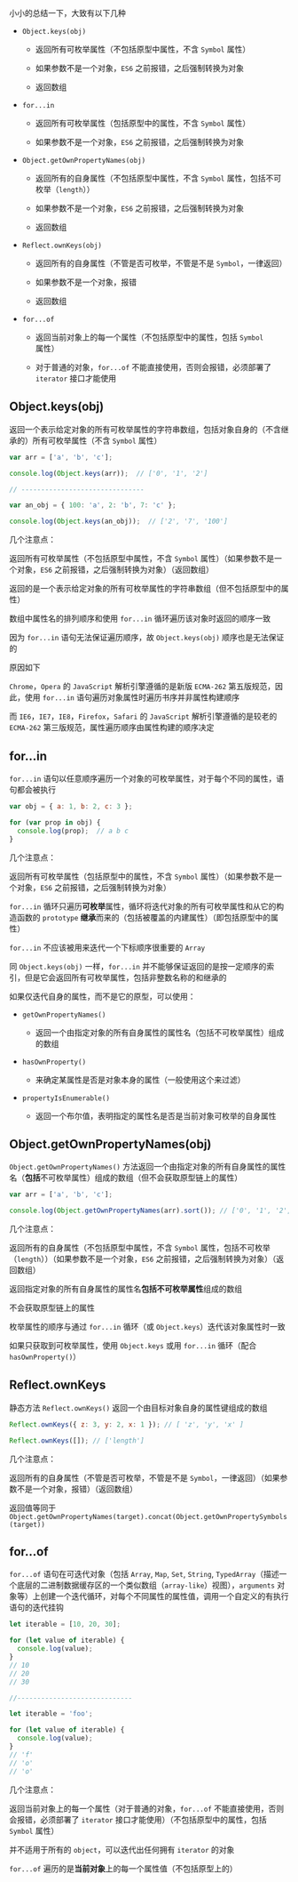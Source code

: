 小小的总结一下，大致有以下几种

* `Object.keys(obj)`
  * 返回所有可枚举属性（不包括原型中属性，不含 `Symbol` 属性）

  * 如果参数不是一个对象，`ES6` 之前报错，之后强制转换为对象

  * 返回数组

* `for...in`

  * 返回所有可枚举属性（包括原型中的属性，不含 `Symbol` 属性）

  * 如果参数不是一个对象，`ES6` 之前报错，之后强制转换为对象


* `Object.getOwnPropertyNames(obj)`
  * 返回所有的自身属性（不包括原型中属性，不含 `Symbol` 属性，包括不可枚举（`length`））

  * 如果参数不是一个对象，`ES6` 之前报错，之后强制转换为对象

  * 返回数组


* `Reflect.ownKeys(obj)`
  * 返回所有的自身属性（不管是否可枚举，不管是不是 `Symbol`，一律返回）

  * 如果参数不是一个对象，报错

  * 返回数组


* `for...of`
  * 返回当前对象上的每一个属性（不包括原型中的属性，包括 `Symbol` 属性）

  * 对于普通的对象，`for...of` 不能直接使用，否则会报错，必须部署了 `iterator` 接口才能使用

</tbody>
</table>





## Object.keys(obj)

返回一个表示给定对象的所有可枚举属性的字符串数组，包括对象自身的（不含继承的）所有可枚举属性（不含 `Symbol` 属性）

```js
var arr = ['a', 'b', 'c'];

console.log(Object.keys(arr));  // ['0', '1', '2']

// -------------------------------

var an_obj = { 100: 'a', 2: 'b', 7: 'c' };

console.log(Object.keys(an_obj));  // ['2', '7', '100']
```

几个注意点：

返回所有可枚举属性（不包括原型中属性，不含 `Symbol` 属性）（如果参数不是一个对象，`ES6` 之前报错，之后强制转换为对象）（返回数组）

返回的是一个表示给定对象的所有可枚举属性的字符串数组（但不包括原型中的属性）

数组中属性名的排列顺序和使用 `for...in` 循环遍历该对象时返回的顺序一致

因为 `for...in` 语句无法保证遍历顺序，故 `Object.keys(obj)` 顺序也是无法保证的

原因如下

`Chrome`，`Opera` 的 `JavaScript` 解析引擎遵循的是新版 `ECMA-262` 第五版规范，因此，使用 `for...in` 语句遍历对象属性时遍历书序并非属性构建顺序

而 `IE6`，`IE7`，`IE8`，`Firefox`，`Safari` 的 `JavaScript` 解析引擎遵循的是较老的 `ECMA-262` 第三版规范，属性遍历顺序由属性构建的顺序决定





## for...in

`for...in` 语句以任意顺序遍历一个对象的可枚举属性，对于每个不同的属性，语句都会被执行

```js
var obj = { a: 1, b: 2, c: 3 };

for (var prop in obj) {
  console.log(prop);  // a b c
}
```

几个注意点：

返回所有可枚举属性（包括原型中的属性，不含 `Symbol` 属性）（如果参数不是一个对象，`ES6` 之前报错，之后强制转换为对象）

`for...in` 循环只遍历**可枚举**属性，循环将迭代对象的所有可枚举属性和从它的构造函数的 `prototype` **继承**而来的（包括被覆盖的内建属性）（即包括原型中的属性）

`for...in` 不应该被用来迭代一个下标顺序很重要的 `Array`

同 `Object.keys(obj)` 一样，`for...in` 并不能够保证返回的是按一定顺序的索引，但是它会返回所有可枚举属性，包括非整数名称的和继承的

如果仅迭代自身的属性，而不是它的原型，可以使用：

* `getOwnPropertyNames()`

  * 返回一个由指定对象的所有自身属性的属性名（包括不可枚举属性）组成的数组

* `hasOwnProperty()`

  * 来确定某属性是否是对象本身的属性（一般使用这个来过滤）

* `propertyIsEnumerable()`

  * 返回一个布尔值，表明指定的属性名是否是当前对象可枚举的自身属性



## Object.getOwnPropertyNames(obj)

`Object.getOwnPropertyNames()` 方法返回一个由指定对象的所有自身属性的属性名（**包括**不可枚举属性）组成的数组（但不会获取原型链上的属性）
```js
var arr = ['a', 'b', 'c'];

console.log(Object.getOwnPropertyNames(arr).sort()); // ['0', '1', '2', 'length']
```

几个注意点：

返回所有的自身属性（不包括原型中属性，不含 `Symbol` 属性，包括不可枚举（`length`））（如果参数不是一个对象，`ES6` 之前报错，之后强制转换为对象）（返回数组）

返回指定对象的所有自身属性的属性名**包括不可枚举属性**组成的数组

不会获取原型链上的属性

枚举属性的顺序与通过 `for...in` 循环（或 `Object.keys`）迭代该对象属性时一致

如果只获取到可枚举属性，使用 `Object.keys` 或用 `for...in` 循环（配合 `hasOwnProperty()`）




## Reflect.ownKeys

静态方法 `Reflect.ownKeys()` 返回一个由目标对象自身的属性键组成的数组

```js
Reflect.ownKeys({ z: 3, y: 2, x: 1 }); // [ 'z', 'y', 'x' ]

Reflect.ownKeys([]); // ['length']
```

几个注意点：

返回所有的自身属性（不管是否可枚举，不管是不是 `Symbol`，一律返回）（如果参数不是一个对象，报错）（返回数组）

返回值等同于 `Object.getOwnPropertyNames(target).concat(Object.getOwnPropertySymbols(target))`


## for...of

`for...of` 语句在可迭代对象（包括 `Array`, `Map`, `Set`, `String`, `TypedArray`（描述一个底层的二进制数据缓存区的一个类似数组（`array-like`）视图），`arguments` 对象等）上创建一个迭代循环，对每个不同属性的属性值，调用一个自定义的有执行语句的迭代挂钩

```js
let iterable = [10, 20, 30];

for (let value of iterable) {
  console.log(value);
}
// 10
// 20
// 30

//-----------------------------

let iterable = 'foo';

for (let value of iterable) {
  console.log(value);
}
// 'f'
// 'o'
// 'o'
```

几个注意点：

返回当前对象上的每一个属性（对于普通的对象，`for...of` 不能直接使用，否则会报错，必须部署了 `iterator` 接口才能使用）（不包括原型中的属性，包括 `Symbol` 属性）

并不适用于所有的 `object`，可以迭代出任何拥有 `iterator` 的对象

`for...of` 遍历的是**当前对象**上的每一个属性值（不包括原型上的）






